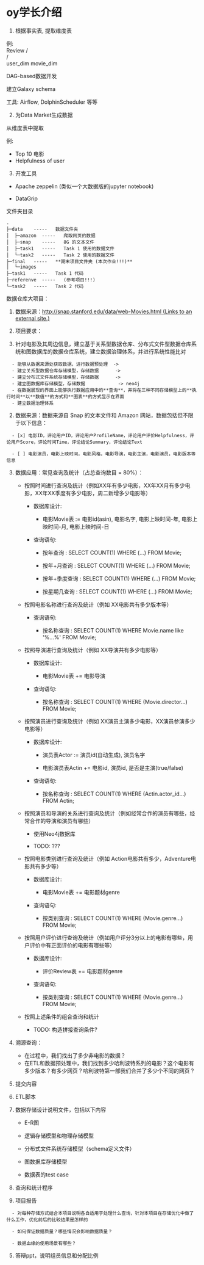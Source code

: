 # oy学长介绍

1. 根据事实表, 提取维度表

例:   
    Review
    /     \
   /       \
user_dim    movie_dim

DAG-based数据开发

建立Galaxy schema

工具: Airflow, DolphinScheduler 等等

2. 为Data Market生成数据

从维度表中提取

例: 
- Top 10 电影
- Helpfulness of user

3. 开发工具

- Apache zeppelin (类似一个大数据版的jupyter notebook)

- DataGrip



文件夹目录

```
.
├─data    -----   数据文件夹
│  ├─amazon  -----   爬取网页的数据
│  ├─snap    -----   8G 的文本文件
│  ├─task1   -----   Task 1 使用的数据文件
│  └─task2   -----   Task 2 使用的数据文件
├─final   -----   **期末项目文件夹 (本次作业!!!)**
│  └─images
├─task1   -----   Task 1 代码
├─referenve  -----   (参考项目!!!)
└─task2   -----   Task 2 代码
```

数据仓库大项目：

1. 数据来源：[http://snap.stanford.edu/data/web-Movies.html (Links to an external site.)](http://snap.stanford.edu/data/web-Movies.html)

2.  项目要求：

   1.  针对电影及其周边信息，建立基于关系型数据仓库、分布式文件型数据仓库系统和图数据库的数据仓库系统，建立数据治理体系，并进行系统性能比对

      - 能够从数据来源处获取数据，进行数据预处理  -> 
      - 建立关系型数据仓库存储模型，存储数据      -> 
      - 建立分布式文件系统存储模型，存储数据      -> 
      - 建立图数据库存储模型，存储数据            -> neo4j
      - 在数据展现的界面上能够执行数据应用中的**查询**，并将在三种不同存储模型上的**执行时间**以**数值**的方式和**图表**的方式显示在界面
      - 建立数据治理体系

   2.  数据来源：数据来源自 Snap 的文本文件和 Amazon 网站，数据包括但不限于以下信息：

      - [x] 电影ID，评论用户ID，评论用户ProfileName，评论用户评价Helpfulness，评论用户Score，评论时间Time，评论结论Summary，评论结论Text
      
      - [ ] 电影演员，电影上映时间，电影风格，电影导演，电影主演，电影演员，电影版本等信息

   3. 数据应用：常见查询及统计（占总查询数目 = 80%）：

      - 按照时间进行查询及统计（例如XX年有多少电影，XX年XX月有多少电影，XX年XX季度有多少电影，周二新增多少电影等）
    
         - 数据库设计: 

            - 电影Movie表 := 电影id(asin), 电影名字, 电影上映时间-年, 电影上映时间-月, 电影上映时间-日

         - 查询语句:

            - 按年查询 : SELECT COUNT(1) WHERE (...) FROM Movie; 

            - 按年+月查询 : SELECT COUNT(1) WHERE (...) FROM Movie; 

            - 按年+季度查询 : SELECT COUNT(1) WHERE (...) FROM Movie; 

            - 按星期几查询 : SELECT COUNT(1) WHERE (...) FROM Movie; 

      - 按照电影名称进行查询及统计（例如 XX电影共有多少版本等）

         - 查询语句:

            - 按名称查询 : SELECT COUNT(1) WHERE Movie.name like '%...%' FROM Movie; 

      - 按照导演进行查询及统计（例如 XX导演共有多少电影等）

         - 数据库设计: 

            - 电影Movie表 += 电影导演

         - 查询语句:

            - 按名称查询 : SELECT COUNT(1) WHERE (Movie.director...) FROM Movie; 

      - 按照演员进行查询及统计（例如 XX演员主演多少电影，XX演员参演多少电影等）

         - 数据库设计: 

            - 演员表Actor := 演员id(自动生成), 演员名字

            - 电影演员表Actin += 电影id, 演员id, 是否是主演(true/false)

         - 查询语句:

            - 按名称查询 : SELECT COUNT(1) WHERE (Actin.actor_id...) FROM Actin; 
   
      - 按照演员和导演的关系进行查询及统计（例如经常合作的演员有哪些，经常合作的导演和演员有哪些）

         - 使用Neo4j数据库
         
         - TODO: ???

      - 按照电影类别进行查询及统计（例如 Action电影共有多少，Adventure电影共有多少等）

         - 数据库设计: 

            - 电影Movie表 += 电影题材genre

         - 查询语句:

            - 按类别查询 : SELECT COUNT(1) WHERE (Movie.genre...) FROM Movie; 

      - 按照用户评价进行查询及统计（例如用户评分3分以上的电影有哪些，用户评价中有正面评价的电影有哪些等）

         - 数据库设计: 

            - 评价Review表 += 电影题材genre

         - 查询语句:

            - 按类别查询 : SELECT COUNT(1) WHERE (Movie.genre...) FROM Movie; 


      - 按照上述条件的组合查询和统计

         - TODO: 构造拼接查询条件?

   4. 溯源查询：

      - 在过程中，我们找出了多少非电影的数据？
      - 在ETL和数据预处理中，我们找到多少哈利波特系列的电影？这个电影有多少版本？有多少网页？哈利波特第一部我们合并了多少个不同的网页？

3.  提交内容

   1. ETL脚本

   2. 数据存储设计说明文件，包括以下内容

      - E-R图

      - 逻辑存储模型和物理存储模型

      - 分布式文件系统存储模型（schema定义文件）

      - 图数据库存储模型

      - 数据表的test case

   3. 查询和统计程序

   4.  项目报告

      - 对每种存储方式结合本项目说明各自适用于处理什么查询，针对本项目在存储优化中做了什么工作，优化前后的比较结果是怎样的

      - 如何保证数据质量？哪些情况会影响数据质量？

      - 数据血缘的使用场景有哪些？

   5. 答辩ppt，说明组员信息和分配比例